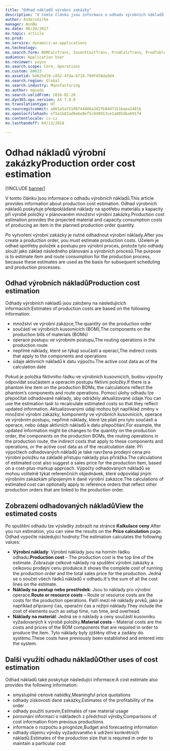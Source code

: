```yaml
---
title: "Odhad nákladů výrobní zakázky"
description: "V tomto článku jsou informace o odhadu výrobních nákladů. Odhad výrobních nákladů poskytuje předpokládané náklady na spotřebu materiálu a kapacity při výrobě položky v plánovaném množství výrobní zakázky."
author: AndersGirke
manager: AnnBe
ms.date: 06/20/2017
ms.topic: article
ms.prod: 
ms.service: dynamics-ax-applications
ms.technology: 
ms.search.form: BOMCalcTrans, InventCostTrans, ProdCalcTrans, ProdTableJour, ProdTableListPage
audience: Application User
ms.reviewer: yuyus
ms.search.scope: Core, Operations
ms.custom: 80633
ms.assetid: b4625d10-c852-4fda-b718-79df458de0d4
ms.search.region: Global
ms.search.industry: Manufacturing
ms.author: mguada
ms.search.validFrom: 2016-02-28
ms.dyn365.ops.version: AX 7.0.0
ms.translationtype: HT
ms.sourcegitcommit: a8b5a5af5108744406a3d2fb84d7151baea2481b
ms.openlocfilehash: ef5a1b83ad0e6e0ef5c840913ce1a985dba69174
ms.contentlocale: cs-cz
ms.lasthandoff: 04/13/2018

---
```


# <a name="production-order-cost-estimation"></a><span data-ttu-id="f7f0f-104">Odhad nákladů výrobní zakázky</span><span class="sxs-lookup"><span data-stu-id="f7f0f-104">Production order cost estimation</span></span>

[!INCLUDE [banner](../includes/banner.md)]

<span data-ttu-id="f7f0f-105">V tomto článku jsou informace o odhadu výrobních nákladů.</span><span class="sxs-lookup"><span data-stu-id="f7f0f-105">This article provides information about production cost estimation.</span></span> <span data-ttu-id="f7f0f-106">Odhad výrobních nákladů poskytuje předpokládané náklady na spotřebu materiálu a kapacity při výrobě položky v plánovaném množství výrobní zakázky.</span><span class="sxs-lookup"><span data-stu-id="f7f0f-106">Production cost estimation provides the projected material and capacity consumption costs of producing an item in the planned production order quantity.</span></span> 

<span data-ttu-id="f7f0f-107">Po vytvoření výrobní zakázky je nutné odhadnout výrobní náklady.</span><span class="sxs-lookup"><span data-stu-id="f7f0f-107">After you create a production order, you must estimate production costs.</span></span> <span data-ttu-id="f7f0f-108">Účelem je odhad spotřeby položek a postupu pro výrobní proces, protože tyto odhady slouží jako základ následného plánování a výrobních procesů.</span><span class="sxs-lookup"><span data-stu-id="f7f0f-108">The purpose is to estimate item and route consumption for the production process, because these estimates are used as the basis for subsequent scheduling and production processes.</span></span>

## <a name="production-cost-estimation"></a><span data-ttu-id="f7f0f-109">Odhad výrobních nákladů</span><span class="sxs-lookup"><span data-stu-id="f7f0f-109">Production cost estimation</span></span>
<span data-ttu-id="f7f0f-110">Odhady výrobních nákladů jsou založeny na následujících informacích:</span><span class="sxs-lookup"><span data-stu-id="f7f0f-110">Estimates of production costs are based on the following information:</span></span>

-   <span data-ttu-id="f7f0f-111">množství ve výrobní zakázce,</span><span class="sxs-lookup"><span data-stu-id="f7f0f-111">The quantity on the production order</span></span>
-   <span data-ttu-id="f7f0f-112">součásti ve výrobních kusovnících (BOM),</span><span class="sxs-lookup"><span data-stu-id="f7f0f-112">The components on the production bills of materials (BOMs)</span></span>
-   <span data-ttu-id="f7f0f-113">operace postupu ve výrobním postupu,</span><span class="sxs-lookup"><span data-stu-id="f7f0f-113">The routing operations in the production route</span></span>
-   <span data-ttu-id="f7f0f-114">nepřímé náklady, které se týkají součástí a operací,</span><span class="sxs-lookup"><span data-stu-id="f7f0f-114">The indirect costs that apply to the components and operations</span></span>
-   <span data-ttu-id="f7f0f-115">údaje aktivních nákladů k datu výpočtu.</span><span class="sxs-lookup"><span data-stu-id="f7f0f-115">The active cost data as of the calculation date</span></span>

<span data-ttu-id="f7f0f-116">Pokud je položka fiktivního řádku ve výrobních kusovnících, budou výpočty odpovídat součástem a operacím postupu fiktivní položky.</span><span class="sxs-lookup"><span data-stu-id="f7f0f-116">If there is a phantom line item on the production BOMs, the calculations reflect the phantom’s components and route operations.</span></span> <span data-ttu-id="f7f0f-117">Pomocí úlohy odhadu lze přepočítat odhadované náklady, aby odrážely aktualizované údaje.</span><span class="sxs-lookup"><span data-stu-id="f7f0f-117">You can use the estimation task to recalculate estimated costs so that they reflect updated information.</span></span> <span data-ttu-id="f7f0f-118">Aktualizovanými údaji mohou být například změny v množství výrobní zakázky, komponenty ve výrobních kusovnících, operace ve výrobním postupu, nepřímé náklady, které lze platí pro tyto součásti a operace, nebo údaje aktivních nákladů k datu přepočítání.</span><span class="sxs-lookup"><span data-stu-id="f7f0f-118">For example, the updated information might be changes to the quantity on the production order, the components on the production BOMs, the routing operations in the production route, the indirect costs that apply to these components and operations, or the active cost data as of the recalculation date.</span></span> <span data-ttu-id="f7f0f-119">Při výpočtech odhadovaných nákladů je také navržena prodejní cena pro výrobní položku na základě přístupu náklady plus přirážka.</span><span class="sxs-lookup"><span data-stu-id="f7f0f-119">The calculations of estimated cost also suggest a sales price for the production item, based on a cost-plus-markup approach.</span></span> <span data-ttu-id="f7f0f-120">Výpočty odhadovaných nákladů se mohou volitelně týkat referenčních objednávek, které odpovídají jiným výrobním zakázkám připojeným k dané výrobní zakázce.</span><span class="sxs-lookup"><span data-stu-id="f7f0f-120">The calculations of estimated cost can optionally apply to reference orders that reflect other production orders that are linked to the production order.</span></span>

## <a name="view-the-estimated-costs"></a><span data-ttu-id="f7f0f-121">Zobrazení odhadovaných nákladů</span><span class="sxs-lookup"><span data-stu-id="f7f0f-121">View the estimated costs</span></span>
<span data-ttu-id="f7f0f-122">Po spuštění odhadu lze výsledky zobrazit na stránce **Kalkulace ceny**.</span><span class="sxs-lookup"><span data-stu-id="f7f0f-122">After you run estimation, you can view the results on the **Price calculation** page.</span></span> <span data-ttu-id="f7f0f-123">Odhad vypočte následující hodnoty:</span><span class="sxs-lookup"><span data-stu-id="f7f0f-123">The estimation calculates the following values:</span></span>

-   <span data-ttu-id="f7f0f-124">**Výrobní náklady**: Výrobní náklady jsou na horním řádku odhadu.</span><span class="sxs-lookup"><span data-stu-id="f7f0f-124">**Production cost** – The production cost is the top line of the estimate.</span></span> <span data-ttu-id="f7f0f-125">Zobrazuje celkové náklady na spuštění výrobní zakázky a celkovou prodejní cenu produkce.</span><span class="sxs-lookup"><span data-stu-id="f7f0f-125">It shows the complete cost of running the production order and the total sales price for the production.</span></span> <span data-ttu-id="f7f0f-126">Jedná se o součet všech řádků nákladů v odhadu.</span><span class="sxs-lookup"><span data-stu-id="f7f0f-126">It's the sum of all the cost lines on the estimate.</span></span>
-   <span data-ttu-id="f7f0f-127">**Náklady na postup nebo prostředek**: Jsou to náklady pro výrobní operace.</span><span class="sxs-lookup"><span data-stu-id="f7f0f-127">**Route or resource costs** – Route or resource costs are the costs for the production operations.</span></span> <span data-ttu-id="f7f0f-128">Patří mezi ně náklady prvků, jako je například přípravný čas, operační čas a režijní náklady.</span><span class="sxs-lookup"><span data-stu-id="f7f0f-128">They include the cost of elements such as setup time, run time, and overhead.</span></span>
-   <span data-ttu-id="f7f0f-129">**Náklady na materiál**: Jedná se o náklady a ceny součástí kusovníku vyžadovaných k výrobě položky.</span><span class="sxs-lookup"><span data-stu-id="f7f0f-129">**Material costs** – Material costs are the costs and prices of the BOM components that are required in order to produce the item.</span></span> <span data-ttu-id="f7f0f-130">Tyto náklady byly zjištěny dříve a zadány do systému.</span><span class="sxs-lookup"><span data-stu-id="f7f0f-130">These costs have previously been established and entered into the system.</span></span>

## <a name="other-uses-of-cost-estimation"></a><span data-ttu-id="f7f0f-131">Další využití odhadu nákladů</span><span class="sxs-lookup"><span data-stu-id="f7f0f-131">Other uses of cost estimation</span></span>
<span data-ttu-id="f7f0f-132">Odhad nákladů také poskytuje následující informace:</span><span class="sxs-lookup"><span data-stu-id="f7f0f-132">A cost estimate also provides the following information:</span></span>

-   <span data-ttu-id="f7f0f-133">smysluplné cenové nabídky,</span><span class="sxs-lookup"><span data-stu-id="f7f0f-133">Meaningful price quotations</span></span>
-   <span data-ttu-id="f7f0f-134">odhady ziskovosti dané zakázky,</span><span class="sxs-lookup"><span data-stu-id="f7f0f-134">Estimates of the profitability of the order</span></span>
-   <span data-ttu-id="f7f0f-135">odhady použití surovin,</span><span class="sxs-lookup"><span data-stu-id="f7f0f-135">Estimates of raw material usage</span></span>
-   <span data-ttu-id="f7f0f-136">porovnání informací o nákladech z předchozí výroby,</span><span class="sxs-lookup"><span data-stu-id="f7f0f-136">Comparisons of cost information from previous productions</span></span>
-   <span data-ttu-id="f7f0f-137">informace o rozpočtu a prognóze,</span><span class="sxs-lookup"><span data-stu-id="f7f0f-137">Budget and forecasting information</span></span>
-   <span data-ttu-id="f7f0f-138">odhady objemu výroby vyžadovaného k udržení konkrétních nákladů.</span><span class="sxs-lookup"><span data-stu-id="f7f0f-138">Estimates of the production size that is required in order to maintain a particular cost</span></span>





